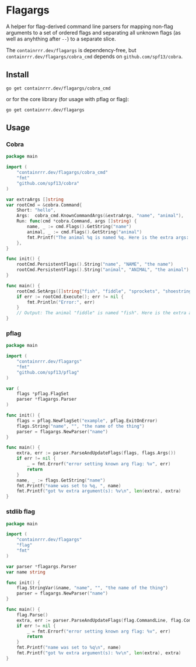 
# Flagargs

A helper for flag-derived command line parsers for mapping non-flag arguments to a set of ordered flags and 
separating all unknown flags (as well as anyhthing after `--`)  to a separate slice.

The `containrrr.dev/flagargs` is dependency-free, but `containrrr.dev/flagargs/cobra_cmd` depends 
on `github.com/spf13/cobra`.

## Install
```shell
go get containrrr.dev/flagargs/cobra_cmd
```
or for the core library (for usage with pflag or flag):
```shell
go get containrrr.dev/flagargs
```

## Usage

### Cobra
```go
package main

import (
	"containrrr.dev/flagargs/cobra_cmd"
	"fmt"
	"github.com/spf13/cobra"
)

var extraArgs []string
var rootCmd = &cobra.Command{
	Short: "hello",
	Args:  cobra_cmd.KnownCommandArgs(&extraArgs, "name", "animal"),
	Run: func(cmd *cobra.Command, args []string) {
		name, _ := cmd.Flags().GetString("name")
		animal, _ := cmd.Flags().GetString("animal")
		fmt.Printf("The animal %q is named %q. Here is the extra args: %v", animal, name, extraArgs)
	},
}

func init() {
	rootCmd.PersistentFlags().String("name", "NAME", "the name")
	rootCmd.PersistentFlags().String("animal", "ANIMAL", "the animal")
}

func main() {
	rootCmd.SetArgs([]string{"fish", "fiddle", "sprockets", "shoestrings"})
	if err := rootCmd.Execute(); err != nil {
		fmt.Println("Error:", err)
	}
	// Output: The animal "fiddle" is named "fish". Here is the extra args: [sprockets shoestrings]
}
```

### pflag
```go
package main

import (
	"containrrr.dev/flagargs"
	"fmt"
	"github.com/spf13/pflag"
)

var (
	flags *pflag.FlagSet
	parser *flagargs.Parser
)

func init() {
	flags = pflag.NewFlagSet("example", pflag.ExitOnError)
	flags.String("name", "", "the name of the thing")
	parser = flagargs.NewParser("name")
}

func main() {
	extra, err := parser.ParseAndUpdateFlags(flags, flags.Args())
	if err != nil {
		_ = fmt.Errorf("error setting known arg flag: %v", err)
		return
	}
	name, _ := flags.GetString("name")
	fmt.Printf("name was set to %q, ", name)
	fmt.Printf("got %v extra argument(s): %v\n", len(extra), extra)
}
```

### stdlib flag
```go
package main

import (
	"containrrr.dev/flagargs"
	"flag"
	"fmt"
)

var parser *flagargs.Parser
var name string

func init() {
	flag.StringVar(&name, "name", "", "the name of the thing")
	parser = flagargs.NewParser("name")
}

func main() {
	flag.Parse()
	extra, err := parser.ParseAndUpdateFlags(flag.CommandLine, flag.CommandLine.Args())
	if err != nil {
		_ = fmt.Errorf("error setting known arg flag: %v", err)
		return
	}
	fmt.Printf("name was set to %q\n", name)
	fmt.Printf("got %v extra argument(s): %v\n", len(extra), extra)
}

```